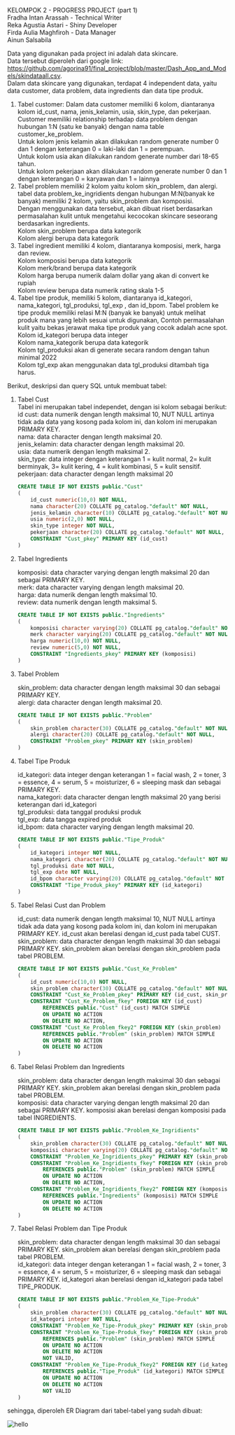 KELOMPOK 2 - PROGRESS PROJECT (part 1) <br />
Fradha Intan Arassah - Technical Writer <br />
Reka Agustia Astari - Shiny Developer <br />
Firda Aulia Maghfiroh - Data Manager <br />
Ainun Salsabila <br />

Data yang digunakan pada project ini adalah data skincare. <br />
Data tersebut diperoleh dari google link: https://github.com/agorina91/final_project/blob/master/Dash_App_and_Models/skindataall.csv. <br />
Dalam data skincare yang digunakan, terdapat 4 independent data, yaitu data customer, data problem, data ingredients dan data tipe produk.<br />
1.	Tabel customer: Dalam data customer memiliki 6 kolom, diantaranya kolom id_cust, nama, jenis_kelamin, usia, skin_type, dan pekerjaan. <br />
Customer memiliki relationship terhadap data problem dengan hubungan 1:N (satu ke banyak) dengan nama table customer_ke_problem.<br />
Untuk kolom jenis kelamin akan dilakukan random generate number 0 dan 1 dengan keterangan 0 = laki-laki dan 1 = perempuan.<br />
Untuk kolom usia akan dilakukan random generate number dari 18-65 tahun.<br />
Untuk kolom pekerjaan akan dilakukan random generate number 0 dan 1 dengan keterangan 0 = karyawan dan 1 = lainnya<br />
2.	Tabel problem memiliki 2 kolom yaitu kolom skin_problem, dan alergi. tabel data problem_ke_ingridients dengan hubungan M:N(banyak ke banyak) memiliki 2 kolom, yaitu skin_problem dan komposisi. <br />
Dengan menggunakan data tersebut, akan dibuat riset berdasarkan permasalahan kulit untuk mengetahui kecocokan skincare seseorang berdasarkan ingredients. <br />
Kolom skin_problem berupa data kategorik <br />
Kolom alergi berupa data kategorik <br />
3.	Tabel ingredient memiliki 4 kolom, diantaranya komposisi, merk, harga dan review. <br />
Kolom komposisi berupa data kategorik <br />
Kolom merk/brand berupa data kategorik <br />
Kolom harga berupa numerik dalam dollar yang akan di convert ke rupiah <br />
Kolom review berupa data numerik rating skala 1-5 <br />
4.	Tabel tipe produk, memiliki 5 kolom, diantaranya id_kategori, nama_kategori, tgl_produksi, tgl_exp , dan id_bpom. Tabel problem ke tipe produk memiliki relasi M:N (banyak ke banyak) untuk melihat produk mana yang lebih sesuai untuk digunakan, Contoh permasalahan kulit yaitu bekas jerawat maka tipe produk yang cocok adalah acne spot.<br />
Kolom id_kategori berupa data integer <br />
Kolom nama_kategorik berupa data kategorik <br />
Kolom tgl_produksi akan di generate secara random dengan tahun minimal 2022 <br />
Kolom tgl_exp akan menggunakan data tgl_produksi ditambah tiga harus. <br />


Berikut, deskripsi dan query SQL untuk membuat tabel:
1.  Tabel Cust <br />
    Tabel ini merupakan tabel independet, dengan isi kolom sebagai berikut: <br />
    id cust: data numerik dengan length maksimal 10, NUT NULL artinya tidak ada data yang kosong pada kolom ini, dan kolom ini merupakan PRIMARY KEY. <br />
    nama: data character dengan length maksimal 20. <br />
    jenis_kelamin: data character dengan length maksimal 20. <br />
    usia: data numerik dengan length maksimal 2. <br />
    skin_type: data integer dengan keterangan 1 = kulit normal, 2= kulit berminyak, 3= kulit kering, 4 = kulit kombinasi, 5 = kulit sensitif. <br />
    pekerjaan: data character dengan length maksimal 20 <br />

    ``` sql
    CREATE TABLE IF NOT EXISTS public."Cust"
    (
        id_cust numeric(10,0) NOT NULL,
        nama character(20) COLLATE pg_catalog."default" NOT NULL,
        jenis_kelamin character(10) COLLATE pg_catalog."default" NOT NULL,
        usia numeric(2,0) NOT NULL,
        skin_type integer NOT NULL,
        pekerjaan character(20) COLLATE pg_catalog."default" NOT NULL,
        CONSTRAINT "Cust_pkey" PRIMARY KEY (id_cust)
    )
    ```

2.  Tabel Ingredients <br />

    komposisi: data character varying dengan length maksimal 20 dan sebagai PRIMARY KEY.<br />
    merk: data character varying dengan length maksimal 20.<br />
    harga: data numerik dengan length maksimal 10.<br />
    review: data numerik dengan length maksimal 5.<br />

    ``` sql
    CREATE TABLE IF NOT EXISTS public."Ingredients"
    (
        komposisi character varying(20) COLLATE pg_catalog."default" NOT NULL,
        merk character varying(20) COLLATE pg_catalog."default" NOT NULL,
        harga numeric(10,0) NOT NULL,
        review numeric(5,0) NOT NULL,
        CONSTRAINT "Ingredients_pkey" PRIMARY KEY (komposisi)
    )
    ```

3.  Tabel Problem<br />

    skin_problem: data character dengan length maksimal 30 dan sebagai PRIMARY KEY.<br />
    alergi: data character dengan length maksimal 20.<br />
    ``` sql
    CREATE TABLE IF NOT EXISTS public."Problem"
    (
        skin_problem character(30) COLLATE pg_catalog."default" NOT NULL,
        alergi character(20) COLLATE pg_catalog."default" NOT NULL,
        CONSTRAINT "Problem_pkey" PRIMARY KEY (skin_problem)
    )
    ```

4.  Tabel Tipe Produk <br />

    id_kategori: data integer dengan keterangan 1 = facial wash, 2 = toner, 3 = essence, 4 = serum, 5 = moisturizer, 6 = sleeping mask dan sebagai PRIMARY KEY.<br />
    nama_kategori: data character dengan length maksimal 20 yang berisi keterangan dari id_kategori<br />
    tgl_produksi: data tanggal produksi produk<br />
    tgl_exp: data tangga expired produk<br />
    id_bpom: data character varying dengan length maksimal 20.<br />

    ``` sql
    CREATE TABLE IF NOT EXISTS public."Tipe_Produk"
    (
        id_kategori integer NOT NULL,
        nama_kategori character(20) COLLATE pg_catalog."default" NOT NULL,
        tgl_produksi date NOT NULL,
        tgl_exp date NOT NULL,
        id_bpom character varying(20) COLLATE pg_catalog."default" NOT NULL,
        CONSTRAINT "Tipe_Produk_pkey" PRIMARY KEY (id_kategori)
    )
    ```

5.  Tabel Relasi Cust dan Problem <br />

    id_cust: data numerik dengan length maksimal 10, NUT NULL artinya tidak ada data yang kosong pada kolom ini, dan kolom ini merupakan PRIMARY KEY. id_cust akan berelasi dengan id_cust pada tabel CUST.<br />
    skin_problem: data character dengan length maksimal 30 dan sebagai PRIMARY KEY. skin_problem akan berelasi dengan skin_problem pada tabel PROBLEM.<br />

    ``` sql
    CREATE TABLE IF NOT EXISTS public."Cust_Ke_Problem"
    (
        id_cust numeric(10,0) NOT NULL,
        skin_problem character(30) COLLATE pg_catalog."default" NOT NULL,
        CONSTRAINT "Cust_Ke_Problem_pkey" PRIMARY KEY (id_cust, skin_problem),
        CONSTRAINT "Cust_Ke_Problem_fkey" FOREIGN KEY (id_cust)
            REFERENCES public."Cust" (id_cust) MATCH SIMPLE
            ON UPDATE NO ACTION
            ON DELETE NO ACTION,
        CONSTRAINT "Cust_Ke_Problem_fkey2" FOREIGN KEY (skin_problem)
            REFERENCES public."Problem" (skin_problem) MATCH SIMPLE
            ON UPDATE NO ACTION
            ON DELETE NO ACTION
    )
    ```

6.  Tabel Relasi Problem dan Ingredients <br />

    skin_problem: data character dengan length maksimal 30 dan sebagai PRIMARY KEY. skin_problem akan berelasi dengan skin_problem pada tabel PROBLEM.<br />
    komposisi: data character varying dengan length maksimal 20 dan sebagai PRIMARY KEY. komposisi akan berelasi dengan komposisi pada tabel INGREDIENTS.<br />

    ``` sql
    CREATE TABLE IF NOT EXISTS public."Problem_Ke_Ingridients"
    (
        skin_problem character(30) COLLATE pg_catalog."default" NOT NULL,
        komposisi character varying(20) COLLATE pg_catalog."default" NOT NULL,
        CONSTRAINT "Problem_Ke_Ingridients_pkey" PRIMARY KEY (skin_problem, komposisi),
        CONSTRAINT "Problem_Ke_Ingridients_fkey" FOREIGN KEY (skin_problem)
            REFERENCES public."Problem" (skin_problem) MATCH SIMPLE
            ON UPDATE NO ACTION
            ON DELETE NO ACTION,
        CONSTRAINT "Problem_Ke_Ingridients_fkey2" FOREIGN KEY (komposisi)
            REFERENCES public."Ingredients" (komposisi) MATCH SIMPLE
            ON UPDATE NO ACTION
            ON DELETE NO ACTION
    )
    ```

7.  Tabel Relasi Problem dan Tipe Produk<br />

    skin_problem: data character dengan length maksimal 30 dan sebagai PRIMARY KEY. skin_problem akan berelasi dengan skin_problem pada tabel PROBLEM.<br />
    id_kategori: data integer dengan keterangan 1 = facial wash, 2 = toner, 3 = essence, 4 = serum, 5 = moisturizer, 6 = sleeping mask dan sebagai PRIMARY KEY. id_kategori akan berelasi dengan id_kategori pada tabel TIPE_PRODUK.<br />

    ``` sql
    CREATE TABLE IF NOT EXISTS public."Problem_Ke_Tipe-Produk"
    (
        skin_problem character(30) COLLATE pg_catalog."default" NOT NULL,
        id_kategori integer NOT NULL,
        CONSTRAINT "Problem_Ke_Tipe-Produk_pkey" PRIMARY KEY (skin_problem, id_kategori),
        CONSTRAINT "Problem_Ke_Tipe-Produk_fkey" FOREIGN KEY (skin_problem)
            REFERENCES public."Problem" (skin_problem) MATCH SIMPLE
            ON UPDATE NO ACTION
            ON DELETE NO ACTION
            NOT VALID,
        CONSTRAINT "Problem_Ke_Tipe-Produk_fkey2" FOREIGN KEY (id_kategori)
            REFERENCES public."Tipe_Produk" (id_kategori) MATCH SIMPLE
            ON UPDATE NO ACTION
            ON DELETE NO ACTION
            NOT VALID
    )
    ```

sehingga, diperoleh ER Diagram dari tabel-tabel yang sudah dibuat:

![hello](https://user-images.githubusercontent.com/39205545/221522351-f02c313e-cea6-4abe-a7b1-b193072218c3.png)

